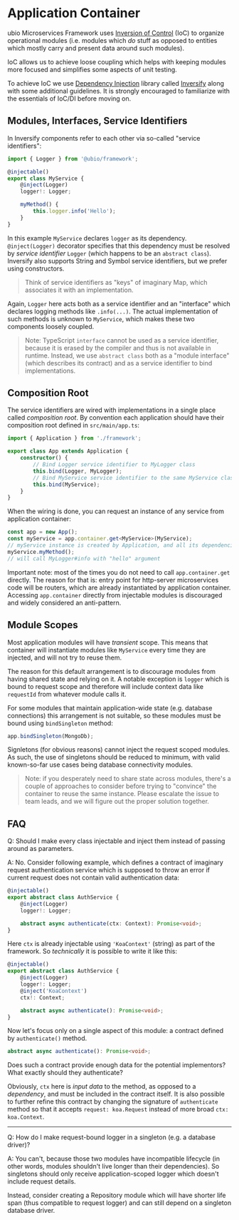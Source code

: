 # Application Container

ubio Microservices Framework uses [Inversion of Control](https://en.wikipedia.org/wiki/Inversion_of_control) (IoC) to organize operational modules (i.e. modules which _do_ stuff as opposed to entities which mostly carry and present data around such modules).

IoC allows us to achieve loose coupling which helps with keeping modules more focused and simplifies some aspects of unit testing.

To achieve IoC we use [Dependency Injection](https://en.wikipedia.org/wiki/Dependency_injection) library called [Inversify](https://github.com/inversify/InversifyJS) along with some additional guidelines. It is strongly encouraged to familiarize with the essentials of IoC/DI before moving on.

## Modules, Interfaces, Service Identifiers

In Inversify components refer to each other via so-called "service identifiers":

```ts
import { Logger } from '@ubio/framework';

@injectable()
export class MyService {
    @inject(Logger)
    logger!: Logger;

    myMethod() {
        this.logger.info('Hello');
    }
}
```

In this example `MyService` declares `logger` as its dependency. `@inject(Logger)` decorator specifies that this dependency must be resolved by *service identifier* `Logger` (which happens to be an `abstract class`). Inversify also supports String and Symbol service identifiers, but we prefer using constructors.

> Think of service identifiers as "keys" of imaginary Map, which associates it with an implementation.

Again, `Logger` here acts both as a service identifier and an "interface" which declares logging methods like `.info(...)`. The actual implementation of such methods is unknown to `MyService`, which makes these two components loosely coupled.

> Note: TypeScript `interface` cannot be used as a service identifier, because it is erased by the compiler and thus is not available in runtime. Instead, we use `abstract class` both as a "module interface" (which describes its contract) and as a service identifier to bind implementations.

## Composition Root

The service identifiers are wired with implementations in a single place called _composition root_. By convention each application should have their composition root defined in `src/main/app.ts`:

```ts
import { Application } from './framework';

export class App extends Application {
    constructor() {
        // Bind Logger service identifier to MyLogger class
        this.bind(Logger, MyLogger);
        // Bind MyService service identifier to the same MyService class
        this.bind(MyService);
    }
}
```

When the wiring is done, you can request an instance of any service from application container:

```ts
const app = new App();
const myService = app.container.get<MyService>(MyService);
// myService instance is created by Application, and all its dependencies are satisfied
myService.myMethod();
// will call MyLogger#info with "hello" argument
```

Important note: most of the times you do not need to call `app.container.get` directly.
The reason for that is: entry point for http-server microservices code will be routers, which
are already instantiated by application container. Accessing `app.container` directly from injectable modules is discouraged and widely considered an anti-pattern.

## Module Scopes

Most application modules will have _transient_ scope. This means that container will instantiate modules like `MyService` every time they are injected, and will not try to reuse them.

The reason for this default arrangement is to discourage modules from having shared state and relying on it. A notable exception is `logger` which is bound to request scope and therefore will include context data like `requestId` from whatever module calls it.

For some modules that maintain application-wide state (e.g. database connections) this arrangement is not suitable, so these modules must be bound using `bindSingleton` method:

```ts
app.bindSingleton(MongoDb);
```

Signletons (for obvious reasons) cannot inject the request scoped modules. As such, the use of singletons should be reduced to minimum, with valid known-so-far use cases being database connectivity modules.

> Note: if you desperately need to share state across modules, there's a couple of approaches to consider before trying to "convince" the container to reuse the same instance. Please escalate the issue to team leads, and we will figure out the proper solution together.

## FAQ

Q: Should I make every class injectable and inject them instead of passing around as parameters.

A: No. Consider following example, which defines a contract of imaginary request authentication service which is supposed to throw an error if current request does not contain valid authentication data:

```ts
@injectable()
export abstract class AuthService {
    @inject(Logger)
    logger!: Logger;

    abstract async authenticate(ctx: Context): Promise<void>;
}
```

Here `ctx` is already injectable using `'KoaContext'` (string) as part of the framework. So _technically_ it is possible to write it like this:

```ts
@injectable()
export abstract class AuthService {
    @inject(Logger)
    logger!: Logger;
    @inject('KoaContext')
    ctx!: Context;

    abstract async authenticate(): Promise<void>;
}
```

Now let's focus only on a single aspect of this module: a contract defined by `authenticate()` method.

```ts
abstract async authenticate(): Promise<void>;
```

Does such a contract provide enough data for the potential implementors? What exactly should they authenticate?

Obviously, `ctx` here is _input data_ to the method, as opposed to a _dependency_, and must be included in the contract itself. It is also possible to further refine this contract by changing the signature of `authenticate` method so that it accepts `request: koa.Request` instead of more broad `ctx: koa.Context`.

---

Q: How do I make request-bound logger in a singleton (e.g. a database driver)?

A: You can't, because those two modules have incompatible lifecycle (in other words, modules shouldn't live longer than their dependencies). So singletons should only receive application-scoped logger which doesn't include request details.

Instead, consider creating a Repository module which will have shorter life span (thus compatible to request logger) and can still depend on a singleton database driver.

